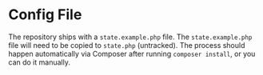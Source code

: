 Config File
===========

The repository ships with a `state.example.php` file. The `state.example.php` file will need to be copied to `state.php` (untracked). The process should happen automatically via Composer after running `composer install`, or you can do it manually.
